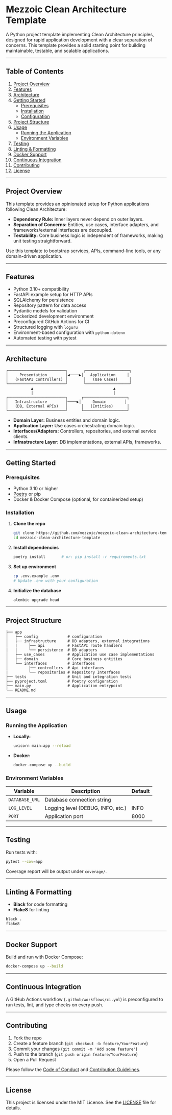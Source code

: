 # Mezzoic Clean Architecture Template

A Python project template implementing Clean Architecture principles, designed for rapid application development with a clear separation of concerns. This template provides a solid starting point for building maintainable, testable, and scalable applications.

---

## Table of Contents

1. [Project Overview](#project-overview)
2. [Features](#features)
3. [Architecture](#architecture)
4. [Getting Started](#getting-started)
   - [Prerequisites](#prerequisites)
   - [Installation](#installation)
   - [Configuration](#configuration)
5. [Project Structure](#project-structure)
6. [Usage](#usage)
   - [Running the Application](#running-the-application)
   - [Environment Variables](#environment-variables)
7. [Testing](#testing)
8. [Linting & Formatting](#linting--formatting)
9. [Docker Support](#docker-support)
10. [Continuous Integration](#continuous-integration)
11. [Contributing](#contributing)
12. [License](#license)

---

## Project Overview

This template provides an opinionated setup for Python applications following Clean Architecture:

- **Dependency Rule:** Inner layers never depend on outer layers.
- **Separation of Concerns:** Entities, use cases, interface adapters, and frameworks/external interfaces are decoupled.
- **Testability:** Core business logic is independent of frameworks, making unit testing straightforward.

Use this template to bootstrap services, APIs, command-line tools, or any domain-driven application.

---

## Features

- Python 3.10+ compatibility
- FastAPI example setup for HTTP APIs
- SQLAlchemy for persistence
- Repository pattern for data access
- Pydantic models for validation
- Dockerized development environment
- Preconfigured GitHub Actions for CI
- Structured logging with `loguru`
- Environment-based configuration with `python-dotenv`
- Automated testing with pytest

---

## Architecture

```
┌─────────────────────────┐       ┌───────────────────┐
│     Presentation        │◀────▶│   Application     │
│   (FastAPI Controllers) │       │   (Use Cases)     │
└─────────────────────────┘       └───────────────────┘
           ▲                                   ▲
           │                                   │
┌─────────────────────────┐      ┌───────────────────┐
│   Infrastructure        │────▶│     Domain        │
│   (DB, External APIs)   │      │   (Entities)      │
└─────────────────────────┘      └───────────────────┘
```

- **Domain Layer:** Business entities and domain logic.
- **Application Layer:** Use cases orchestrating domain logic.
- **Interfaces/Adapters:** Controllers, repositories, and external service clients.
- **Infrastructure Layer:** DB implementations, external APIs, frameworks.

---

## Getting Started

### Prerequisites

- Python 3.10 or higher
- [Poetry](https://python-poetry.org/) or pip
- Docker & Docker Compose (optional, for containerized setup)

### Installation

1. **Clone the repo**

   ```bash
   git clone https://github.com/mezzoic/mezzoic-clean-architecture-template.git
   cd mezzoic-clean-architecture-template
   ```

2. **Install dependencies**

   ```bash
   poetry install       # or: pip install -r requirements.txt
   ```

3. **Set up environment**

   ```bash
   cp .env.example .env
   # Update .env with your configuration
   ```

4. **Initialize the database**

   ```bash
   alembic upgrade head
   ```

---

## Project Structure

```
├── app
│   ├── config             # configuration
│   ├── infrastructure     # DB adapters, external integrations
│   |     ├── api          # FastAPI route handlers
|   |     └── persistence  # DB adapters
│   ├── use_cases          # Application use case implementations
│   ├── domain             # Core business entities
│   └── interfaces         # Interfaces
│         ├── controllers  # Api interfaces
|         └── repositories # Repository Interfaces
├── tests                  # Unit and integration tests
├── pyproject.toml         # Poetry configuration
├── main.py                # Application entrypoint
└── README.md
```

---

## Usage

### Running the Application

- **Locally:**
  ```bash
  uvicorn main:app --reload
  ```
- **Docker:**
  ```bash
  docker-compose up --build
  ```

### Environment Variables

| Variable       | Description                       | Default |
| -------------- | --------------------------------- | ------- |
| `DATABASE_URL` | Database connection string        |         |
| `LOG_LEVEL`    | Logging level (DEBUG, INFO, etc.) | INFO    |
| `PORT`         | Application port                  | 8000    |

---

## Testing

Run tests with:

```bash
pytest --cov=app
```

Coverage report will be output under `coverage/`.

---

## Linting & Formatting

- **Black** for code formatting
- **Flake8** for linting

```bash
black .
flake8
```

---

## Docker Support

Build and run with Docker Compose:

```bash
docker-compose up --build
```

---

## Continuous Integration

A GitHub Actions workflow (`.github/workflows/ci.yml`) is preconfigured to run tests, lint, and type checks on every push.

---

## Contributing

1. Fork the repo
2. Create a feature branch (`git checkout -b feature/YourFeature`)
3. Commit your changes (`git commit -m 'Add some feature'`)
4. Push to the branch (`git push origin feature/YourFeature`)
5. Open a Pull Request

Please follow the [Code of Conduct](CODE_OF_CONDUCT.md) and [Contribution Guidelines](CONTRIBUTING.md).

---

## License

This project is licensed under the MIT License. See the [LICENSE](LICENSE) file for details.

